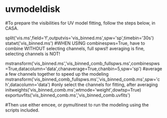# uvmodeldisk
#To prepare the visibilities for UV model fitting, follow the steps below, in CASA.

split('vis.ms',field='f',outputvis='vis_binned.ms',spw='sp',timebin='30s')
statwt('vis_binned.ms')
#WHEN USING combinespws=True, have to combine WITHOUT selecting channels, full spws!!  averaging is fine, selecting channels is NOT!

mstransform('vis_binned.ms','vis_binned_comb_fullspws.ms',combinespws=True,datacolumn='data',chanaverage=True,chanbin=5,spw='sp') #average a few channels together to speed up the modeling
mstransform('vis_binned_comb_fullspws.ms','vis_binned_comb.ms',spw='ch',datacolumn='data') #only select the channels for fitting, after averaging
initweights('vis_binned_comb.ms',wtmode='weight',dowtsp=True)
exportuvfits('vis_binned_comb.ms','vis_binned_comb.uvfits')

#Then use either emcee, or pymultinest to run the modeling using the scripts included.
